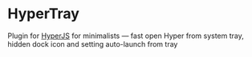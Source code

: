 # HyperTray
Plugin for [HyperJS](https://hyper.is) for minimalists — fast open Hyper from system tray, hidden dock icon and setting auto-launch from tray
